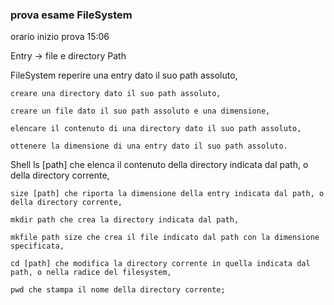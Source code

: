 ### prova esame FileSystem

orario inizio prova 15:06


Entry -> file e directory
Path


FileSystem
    reperire una entry dato il suo path assoluto,

    creare una directory dato il suo path assoluto,

    creare un file dato il suo path assoluto e una dimensione,

    elencare il contenuto di una directory dato il suo path assoluto,

    ottenere la dimensione di una entry dato il suo path assoluto.


Shell
    ls [path] che elenca il contenuto della directory indicata dal path, o della directory corrente,

    size [path] che riporta la dimensione della entry indicata dal path, o della directory corrente,

    mkdir path che crea la directory indicata dal path,

    mkfile path size che crea il file indicato dal path con la dimensione specificata,

    cd [path] che modifica la directory corrente in quella indicata dal path, o nella radice del filesystem,

    pwd che stampa il nome della directory corrente;

